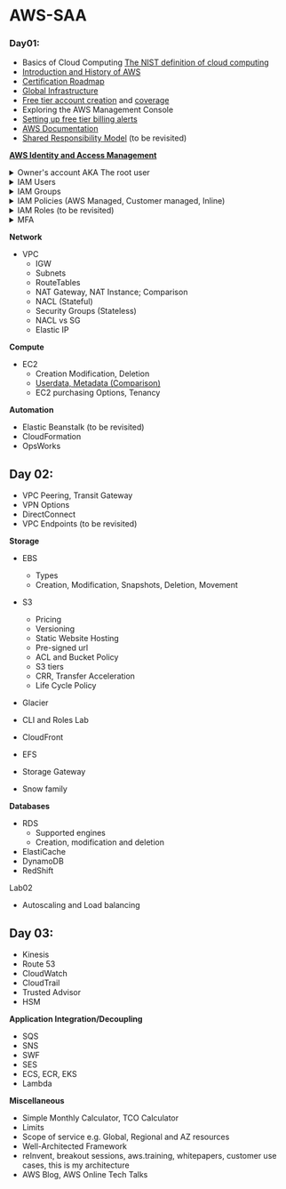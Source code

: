 # AWS-SAA

### Day01:

-   Basics of Cloud Computing [The NIST definition of cloud computing](https://nvlpubs.nist.gov/nistpubs/Legacy/SP/nistspecialpublication800-145.pdf)
-   [Introduction and History of AWS](https://techcrunch.com/2016/07/02/andy-jassys-brief-history-of-the-genesis-of-aws/)
-   [Certification Roadmap](https://aws.amazon.com/certification/)
-   [Global Infrastructure](https://aws.amazon.com/about-aws/global-infrastructure/)
-   [Free tier account creation](https://aws.amazon.com/premiumsupport/knowledge-center/create-and-activate-aws-account/) and [coverage](https://aws.amazon.com/free/)
-   Exploring the AWS Management Console
-   [Setting up free tier billing alerts](https://docs.aws.amazon.com/awsaccountbilling/latest/aboutv2/tracking-free-tier-usage.html)
-   [AWS Documentation](https://docs.aws.amazon.com/index.html)
-   [Shared Responsibility Model](https://aws.amazon.com/compliance/shared-responsibility-model/) (to be revisited)


**[AWS Identity and Access Management](https://docs.aws.amazon.com/IAM/latest/UserGuide/introduction.html)**

<details>
  <summary>Owner's account AKA The root user</summary>
  
[The AWS Account Root User](https://docs.aws.amazon.com/IAM/latest/UserGuide/id_root-user.html) and [only when to use it](https://docs.aws.amazon.com/general/latest/gr/aws_tasks-that-require-root.html)
</details>

<details>
  <summary>IAM Users</summary>
  
An AWS IAM user is an entity that you create in AWS to represent the person or service that uses it to interact with AWS. IAM Users have a set of permanent credentials such as an Access Key and/or Console ID-Password. You attach permission policies to the IAM user that determine what the user can and cannot do in AWS.
The console ID-password is used to access the services in the AWS account through the browser interface.
Access keys are a combination of an access key ID and a secret access key that are assigned to a user. These can be used to make programmatic calls to AWS when using the API in program code or at a command prompt when using the AWS CLI.
</details>

<details>
  <summary>IAM Groups</summary>
  
  If you find that you'll have several users who need similar permissions, you can define an IAM Group and associate your users to the group.
  
NA
</details>

<details>
  <summary>IAM Policies (AWS Managed, Customer managed, Inline)</summary>
  
  By default, all permissions are denied unless explicitly granted. You may select predefined permissions from the list of AWS Managed Policies or define your own custom IAM policies.
  AWS Managed policies are common across all AWS customers. We can only use them but cannot modify/delete them. Customer-managed policies provide more precise control over your policies than AWS managed policies.
</details>

<details>
  <summary>IAM Roles (to be revisited)</summary>
  IAM Roles are used to provide temporary security credentials to any principal. One common case is allowing the EC2 service to distribute credentials to your application code running on an EC2 instance. Roles can also enable other scenarios in the enterprise such as cross-account access and identity federation.
  

</details>

<details>
  <summary>MFA</summary>
  
NA
</details>

**Network**

-   VPC
    -   IGW
    -   Subnets
    -   RouteTables
    -   NAT Gateway, NAT Instance; Comparison
    -   NACL (Stateful)
    -   Security Groups (Stateless)
    -   NACL vs SG
    -   Elastic IP

**Compute**

-   EC2
    -   Creation Modification, Deletion
    -   [Userdata, Metadata (Comparison)](https://docs.aws.amazon.com/AWSEC2/latest/UserGuide/ec2-instance-metadata.html)
    -   EC2 purchasing Options, Tenancy

**Automation**

-   Elastic Beanstalk (to be revisited)
-   CloudFormation
-   OpsWorks


## Day 02:


-   VPC Peering, Transit Gateway
-   VPN Options
-   DirectConnect
-   VPC Endpoints (to be revisited)

**Storage**

-   EBS  
    -   Types  
    -   Creation, Modification, Snapshots, Deletion, Movement
-   S3
    -   Pricing
    -   Versioning
    -   Static Website Hosting
    -   Pre-signed url
    -   ACL and Bucket Policy
    -   S3 tiers
    -   CRR, Transfer Acceleration
    -   Life Cycle Policy
-   Glacier

-   CLI and Roles Lab

-   CloudFront
-   EFS
-   Storage Gateway
-   Snow family

**Databases**

-   RDS
    -   Supported engines
    -   Creation, modification and deletion
-   ElastiCache
-   DynamoDB
-   RedShift

Lab02

-   Autoscaling and Load balancing


## Day 03:


-   Kinesis
-   Route 53
-   CloudWatch
-   CloudTrail
-   Trusted Advisor
-   HSM

**Application Integration/Decoupling**

-   SQS
-   SNS
-   SWF
-   SES
-   ECS, ECR, EKS
-   Lambda

**Miscellaneous**

-   Simple Monthly Calculator, TCO Calculator
-   Limits
-   Scope of service e.g. Global, Regional and AZ resources
-   Well-Architected Framework
-   reInvent, breakout sessions, aws.training, whitepapers, customer use cases, this is my architecture
-   AWS Blog, AWS Online Tech Talks
